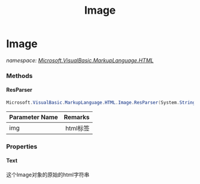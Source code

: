 ﻿---
title: Image
---

# Image
_namespace: [Microsoft.VisualBasic.MarkupLanguage.HTML](N-Microsoft.VisualBasic.MarkupLanguage.HTML.html)_





### Methods

#### ResParser
```csharp
Microsoft.VisualBasic.MarkupLanguage.HTML.Image.ResParser(System.String)
```


|Parameter Name|Remarks|
|--------------|-------|
|img|<img> html标签|



### Properties

#### Text
这个Image对象的原始的html字符串
